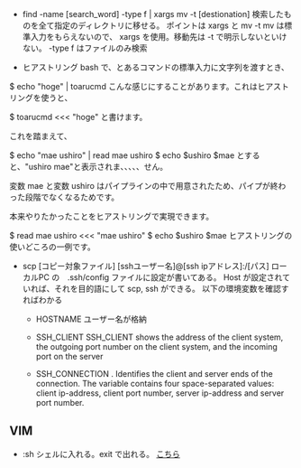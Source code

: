 + find -name [search_word] -type f | xargs mv -t [destionation] 
検索したものを全て指定のディレクトリに移せる。
ポイントは xargs と mv -t   mv は標準入力をもらえないので、
xargs を使用。移動先は -t で明示しないといけない。
-type f はファイルのみ検索

+ ヒアストリング
bash で、とあるコマンドの標準入力に文字列を渡すとき、

$ echo "hoge" | toarucmd
こんな感じにすることがあります。これはヒアストリングを使うと、

$ toarucmd <<< "hoge"
と書けます。

これを踏まえて、

$ echo "mae ushiro" | read mae ushiro
$ echo $ushiro $mae
とすると、"ushiro mae"と表示されま、、、、、せん。

変数 mae と変数 ushiro はパイプラインの中で用意されたため、パイプが終わった段階でなくなるためです。

本来やりたかったことをヒアストリングで実現できます。

$ read mae ushiro <<< "mae ushiro"
$ echo $ushiro $mae
ヒアストリングの使いどころの一例です。

+ scp [コピー対象ファイル] [sshユーザー名]@[ssh ipアドレス]:/[パス]
  ローカルPC の　.ssh/config ファイルに設定が書いてある。
  Host が設定されていれば、それを目的語にして scp, ssh ができる。
  以下の環境変数を確認すればわかる
  + HOSTNAME
  ユーザー名が格納
  + SSH_CLIENT
  SSH_CLIENT shows the address of the client system, the outgoing port number on the client system, and the incoming port on the server

  + SSH_CONNECTION
  . Identifies the client and server ends of the connection. The variable contains four space-separated values: client ip-address, client port number, server ip-address and server port number.

## VIM
+ :sh
  シェルに入れる。exit で出れる。
  [こちら](https://www.tweeeety.blog/entry/2016/11/10/001855)

